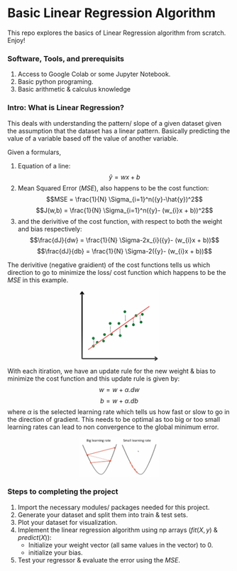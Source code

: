 # Basic Linear Regression Algorithm
This repo explores the basics of Linear Regression algorithm from scratch. Enjoy!

### Software, Tools, and prerequisits
1. Access to Google Colab or some Jupyter Notebook.
2. Basic python programing.
3. Basic arithmetic & calculus knowledge

### Intro: What is Linear Regression?
This deals with understanding the pattern/ slope of a given dataset given the assumption that the dataset has a linear pattern. Basically predicting the value of a variable based off the value of another variable.

Given a formulars, 
1. Equation of a line:
$$\hat{y} = wx + b$$
2. Mean Squared Error $(MSE)$, also happens to be the cost function:
$$MSE = \frac{1}{N} \Sigma_{i=1}^n({y}-\hat{y})^2$$ 
$$J(w,b) = \frac{1}{N} \Sigma_{i=1}^n({y}- (w_{i}x + b))^2$$
3. and the derivitive of the cost function, with respect to both the weight and bias respectively:  
$$\frac{dJ}{dw} = \frac{1}{N} \Sigma-2x_{i}({y}- (w_{i}x + b))$$
$$\frac{dJ}{db} = \frac{1}{N} \Sigma-2({y}- (w_{i}x + b))$$

The derivitive (negative graidient) of the cost functions tells us which direction to go to minimize the loss/ cost function which happens to be the $MSE$ in this example.

<img
  src="reg_example.png"
  alt="Alt text"
  title="Optional title"
  style="display: block; align: center; margin: 0 auto; max-width: 180px">

With each itiration, we have an update rule for the new weight & bias to minimize the cost function and this update rule is given by:
$$w = w + \alpha . dw$$
$$b = w + \alpha . db$$
where $\alpha$ is the selected learning rate which tells us how fast or slow to go in the direction of gradient. This needs to be optimal as too big or too small learning rates can lead to non convergence to the global minimum error.

<img
  src="learning_rate.png"
  alt="Alt text"
  title="Optional title"
  style="display: block; align: center; margin: 0 auto; max-width: 180px">

### Steps to completing the project
1. Import the necessary modules/ packages needed for this project.
2. Generate your dataset and split them into train & test sets.
3. Plot your dataset for visualization.
4. Implement the linear regression algorithm using np arrays ($fit(X,y)$ & $predict(X)$):
    * Initialize your weight vector (all same values in the vector) to 0.
    * initialize your bias.
5. Test your regressor & evaluate the error using the $MSE$.
